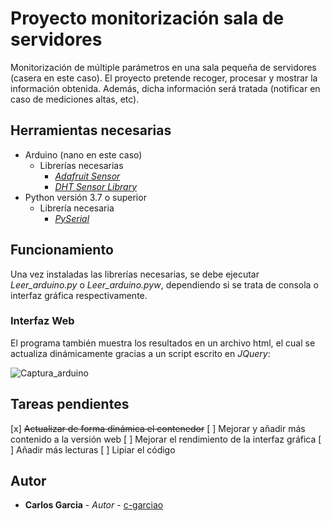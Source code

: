# Proyecto monitorización sala de servidores
Monitorización de múltiple parámetros en una sala pequeña de servidores (casera en este caso). El proyecto pretende recoger, procesar y mostrar la información obtenida. Además, dicha información será tratada (notificar en caso de mediciones altas, etc).

## Herramientas necesarias

* Arduino (nano en este caso)
  * Librerías necesarias
      * [_Adafruit Sensor_](https://github.com/adafruit/Adafruit_Sensor)
      * [_DHT Sensor Library_](https://github.com/adafruit/DHT-sensor-library)
 * Python versión 3.7 o superior
   * Librería necesaria
     * [_PySerial_](https://pypi.org/project/pyserial/)
## Funcionamiento
Una vez instaladas las librerías necesarias, se debe ejecutar _Leer_arduino.py_ o _Leer_arduino.pyw_, dependiendo si se trata de consola o interfaz gráfica respectivamente.
### Interfaz Web
El programa también muestra los resultados en un archivo html, el cual se actualiza dinámicamente gracias a un script escrito en _JQuery_:

![Captura_arduino](https://user-images.githubusercontent.com/51420640/73871014-51c88980-484d-11ea-8397-5d0f4bb54e64.PNG)

## Tareas pendientes
[x] ~~Actualizar de forma dinámica el contenedor~~
[ ] Mejorar y añadir más contenido a la versión web
[ ] Mejorar el rendimiento de la interfaz gráfica
[ ] Añadir más lecturas
[ ] Lipiar el código


## Autor

* **Carlos Garcia** - *Autor* - [c-garciao](https://github.com/c-garciao)
